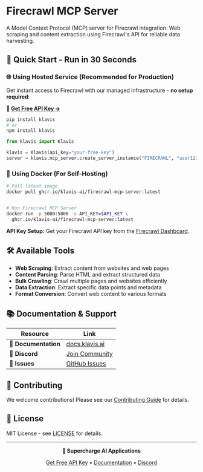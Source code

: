 # Firecrawl MCP Server

A Model Context Protocol (MCP) server for Firecrawl integration. Web scraping and content extraction using Firecrawl's API for reliable data harvesting.

## 🚀 Quick Start - Run in 30 Seconds

### 🌐 Using Hosted Service (Recommended for Production)

Get instant access to Firecrawl with our managed infrastructure - **no setup required**:

**🔗 [Get Free API Key →](https://www.klavis.ai/home/api-keys)**

```bash
pip install klavis
# or
npm install klavis
```

```python
from klavis import Klavis

klavis = Klavis(api_key="your-free-key")
server = klavis.mcp_server.create_server_instance("FIRECRAWL", "user123")
```

### 🐳 Using Docker (For Self-Hosting)

```bash
# Pull latest image
docker pull ghcr.io/klavis-ai/firecrawl-mcp-server:latest


# Run Firecrawl MCP Server
docker run -p 5000:5000 -e API_KEY=$API_KEY \
  ghcr.io/klavis-ai/firecrawl-mcp-server:latest
```

**API Key Setup:** Get your Firecrawl API key from the [Firecrawl Dashboard](https://firecrawl.dev/).

## 🛠️ Available Tools

- **Web Scraping**: Extract content from websites and web pages
- **Content Parsing**: Parse HTML and extract structured data
- **Bulk Crawling**: Crawl multiple pages and websites efficiently
- **Data Extraction**: Extract specific data points and metadata
- **Format Conversion**: Convert web content to various formats

## 📚 Documentation & Support

| Resource | Link |
|----------|------|
| **📖 Documentation** | [docs.klavis.ai](https://docs.klavis.ai) |
| **💬 Discord** | [Join Community](https://discord.gg/p7TuTEcssn) |
| **🐛 Issues** | [GitHub Issues](https://github.com/klavis-ai/klavis/issues) |

## 🤝 Contributing

We welcome contributions! Please see our [Contributing Guide](../../CONTRIBUTING.md) for details.

## 📜 License

MIT License - see [LICENSE](../../LICENSE) for details.

---

<div align="center">
  <p><strong>🚀 Supercharge AI Applications </strong></p>
  <p>
    <a href="https://www.klavis.ai">Get Free API Key</a> •
    <a href="https://docs.klavis.ai">Documentation</a> •
    <a href="https://discord.gg/p7TuTEcssn">Discord</a>
  </p>
</div>
